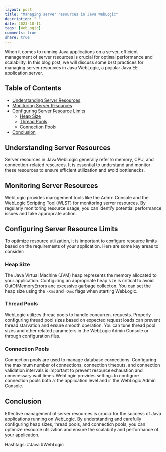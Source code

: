 ```yaml
---
layout: post
title: "Managing server resources in Java WebLogic"
description: " "
date: 2023-10-11
tags: [WebLogic]
comments: true
share: true
---
```


When it comes to running Java applications on a server, efficient management of server resources is crucial for optimal performance and scalability. In this blog post, we will discuss some best practices for managing server resources in Java WebLogic, a popular Java EE application server.

## Table of Contents
- [Understanding Server Resources](#understanding-server-resources)
- [Monitoring Server Resources](#monitoring-server-resources)
- [Configuring Server Resource Limits](#configuring-server-resource-limits)
  - [Heap Size](#heap-size)
  - [Thread Pools](#thread-pools)
  - [Connection Pools](#connection-pools)
- [Conclusion](#conclusion)

## Understanding Server Resources

Server resources in Java WebLogic generally refer to memory, CPU, and connection-related resources. It is essential to understand and monitor these resources to ensure efficient utilization and avoid bottlenecks.

## Monitoring Server Resources

WebLogic provides management tools like the Admin Console and the WebLogic Scripting Tool (WLST) for monitoring server resources. By regularly monitoring resource usage, you can identify potential performance issues and take appropriate action.

## Configuring Server Resource Limits

To optimize resource utilization, it is important to configure resource limits based on the requirements of your application. Here are some key areas to consider:

### Heap Size

The Java Virtual Machine (JVM) heap represents the memory allocated to your application. Configuring an appropriate heap size is critical to avoid OutOfMemoryErrors and excessive garbage collection. You can set the heap size using the `-Xms` and `-Xmx` flags when starting WebLogic. 

### Thread Pools

WebLogic utilizes thread pools to handle concurrent requests. Properly configuring thread pool sizes based on expected request loads can prevent thread starvation and ensure smooth operation. You can tune thread pool sizes and other related parameters in the WebLogic Admin Console or through configuration files.

### Connection Pools

Connection pools are used to manage database connections. Configuring the maximum number of connections, connection timeouts, and connection validation intervals is important to prevent resource exhaustion and unnecessary wait times. WebLogic provides settings to configure connection pools both at the application level and in the WebLogic Admin Console.

## Conclusion

Effective management of server resources is crucial for the success of Java applications running on WebLogic. By understanding and carefully configuring heap sizes, thread pools, and connection pools, you can optimize resource utilization and ensure the scalability and performance of your application.

Hashtags: #Java #WebLogic